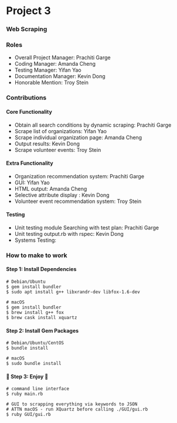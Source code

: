 # Project 3
### Web Scraping

### Roles
* Overall Project Manager: Prachiti Garge
* Coding Manager: Amanda Cheng
* Testing Manager: Yifan Yao
* Documentation Manager: Kevin Dong
* Honorable Mention: Troy Stein

### Contributions

#### Core Functionality
* Obtain all search conditions by dynamic scraping: Prachiti Garge
* Scrape list of organizations: Yifan Yao
* Scrape individual organization page: Amanda Cheng
* Output results: Kevin Dong
* Scrape volunteer events: Troy Stein

#### Extra Functionality
* Organization recommendation system: Prachiti Garge
* GUI: Yifan Yao
* HTML output: Amanda Cheng
* Selective attribute display : Kevin Dong
* Volunteer event recommendation system: Troy Stein

#### Testing
* Unit testing module Searching with test plan: Prachiti Garge
* Unit testing output.rb with rspec: Kevin Dong
* Systems Testing:

### How to make to work

#### Step 1: Install Dependencies

```
# Debian/Ubuntu
$ gem install bundler
$ sudo apt install g++ libxrandr-dev libfox-1.6-dev

# macOS
$ gem install bundler
$ brew install g++ fox
$ brew cask install xquartz
```

#### Step 2: Install Gem Packages

```
# Debian/Ubuntu/CentOS
$ bundle install

# macOS
$ sudo bundle install
```

#### :beers: Step 3: Enjoy :beers:

```
# command line interface
$ ruby main.rb

# GUI to scrapping everything via keywords to JSON
# ATTN macOS - run XQuartz before calling ./GUI/gui.rb
$ ruby GUI/gui.rb 
```